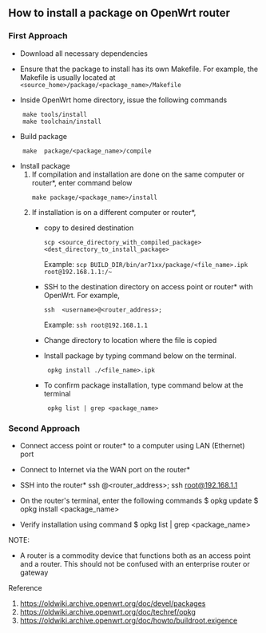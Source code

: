 ## How to install a package on OpenWrt router

### First Approach
- Download all necessary dependencies

- Ensure that the package to install has its own Makefile. For example, the Makefile is usually located at ``<source_home>/package/<package_name>/Makefile``

- Inside OpenWrt home directory, issue the following commands
```
    make tools/install
    make toolchain/install
```

- Build package
```
    make  package/<package_name>/compile
```

- Install package
   1. If compilation and installation are done on the same computer or router*, enter command below
        ``` 
        make package/<package_name>/install
        ```        
   2. If installation is on a different computer or router*,
        - copy to desired destination        
            ``` 
            scp <source_directory_with_compiled_package> <dest_directory_to_install_package>
            ```
             Example: ``scp BUILD_DIR/bin/ar71xx/package/<file_name>.ipk  root@192.168.1.1:/~ ``

        - SSH to the destination directory on access point or router*  with OpenWrt. For example,
           ```
           ssh  <username>@<router_address>; 
           ```
            Example: ``ssh root@192.168.1.1``
        - Change directory to location where the file is copied
        - Install package by typing command below on the terminal.
            ```
             opkg install ./<file_name>.ipk
            ```
        - To confirm package installation, type command below at the terminal
            ```
             opkg list | grep <package_name>
            ```
### Second Approach
- Connect access point or router* to a computer using LAN (Ethernet) port

- Connect to Internet via the WAN port on the router*

- SSH into the router*
    ssh  <username>@<router_address>; ssh root@192.168.1.1

- On the router's terminal, enter the following commands
   $ opkg update
   $ opkg install <package_name>

- Verify installation using command
   $ opkg list | grep <package_name>



NOTE:
* A router is a commodity device that functions both as an access point and a router. This should not be
confused with an enterprise router or gateway


Reference
1. https://oldwiki.archive.openwrt.org/doc/devel/packages
2. https://oldwiki.archive.openwrt.org/doc/techref/opkg
3. https://oldwiki.archive.openwrt.org/doc/howto/buildroot.exigence
